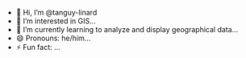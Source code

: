 - 👋 Hi, I’m @tanguy-linard
- 👀 I’m interested in GIS...
- 🌱 I’m currently learning to analyze and display geographical data...
- 😄 Pronouns: he/him...
- ⚡ Fun fact: ...

<!---
tanguy-linard/tanguy-linard is a ✨ special ✨ repository because its `README.md` (this file) appears on your GitHub profile.
You can click the Preview link to take a look at your changes.
--->
